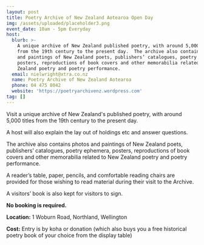 ```yaml
---
layout: post
title: Poetry Archive of New Zealand Aotearoa Open Day
img: /assets/uploaded/placeholder3.png
event_date: 10am - 5pm Everyday
host:
  blurb: >-
    A unique archive of New Zealand published poetry, with around 5,000 titles
    from the 19th century to the present day.  The archive also contains photos
    and paintings of New Zealand poets, publishers’ catalogues, poetry ephemera,
    posters, reproductions of book covers and other memorabilia related to New
    Zealand poetry and poetry performance.
  email: nielwright@xtra.co.nz
  name: Poetry Archive of New Zealand Aotearoa
  phone: 04 475 8042
  website: 'https://poetryarchivenz.wordpress.com'
tag: []
---
```

Visit a unique archive of New Zealand's published poetry, with around 5,000 titles from the 19th century to the present day.

A host will also explain the lay out of holdings etc and answer questions.

The archive also contains photos and paintings of New Zealand poets, publishers’ catalogues, poetry ephemera, posters, reproductions of book covers and other memorabilia related to New Zealand poetry and poetry performance.

A reader’s table, paper, pencils, and comfortable reading chairs are provided for those wishing to read material during their visit to the Archive.

A visitors’ book is also kept for visitors to sign.

**No booking is required.**

**Location:** 1 Woburn Road, Northland, Wellington

**Cost:** Entry is by koha or donation (which also buys you a free historical poetry book of your choice from the display table)
